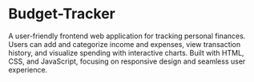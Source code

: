 # Budget-Tracker
A user-friendly frontend web application for tracking personal finances. Users can add and categorize income and expenses, view transaction history, and visualize spending with interactive charts. Built with HTML, CSS, and JavaScript, focusing on responsive design and seamless user experience.
